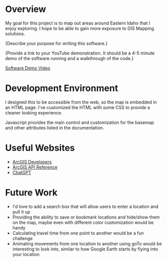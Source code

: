 # Overview

My goal for this project is to map out areas around Eastern Idaho that I enjoy exploring. I hope to be able to gain more exposure to GIS Mapping solutions.

{Describe your purpose for writing this software.}

{Provide a link to your YouTube demonstration.  It should be a 4-5 minute demo of the software running and a walkthrough of the code.}

[Software Demo Video](http://youtube.link.goes.here)

# Development Environment

I designed this to be accessible from the web, so the map is embedded in an HTML page. I've customized the HTML with some CSS to provide a cleaner looking experience.

Javascript provides the main control and customization for the basemap and other attributes listed in the documentation.

# Useful Websites

* [ArcGIS Developers](https://developers.arcgis.com/javascript/latest/tutorials/display-a-map/)
* [ArcGIS API Reference](https://developers.arcgis.com/javascript/latest/api-reference/)
* [ChatGPT](https://chatgpt.com/)


# Future Work

* I'd love to add a search box that will allow users to enter a location and pull it up
* Providing the ability to save or bookmark locations and hide/show them on the map, maybe even with different color customization would be handy
* Calculating travel time from one point to another would be a fun challenge
* Animating movements from one location to another using goTo would be interesting to look into, similar to how Google Earth starts by flying into your location